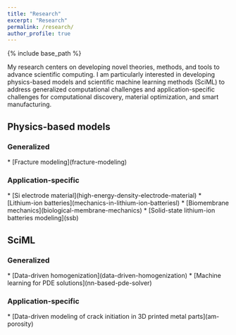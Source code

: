 ```yaml
---
title: "Research"
excerpt: "Research"
permalink: /research/
author_profile: true
---
```


{% include base_path %}

My research centers on developing novel theories, methods, and tools to advance scientific computing. I am particularly interested in developing physics-based models and scientific machine learning methods (SciML) to address generalized computational challenges and application-specific challenges for computational discovery, material optimization, and smart manufacturing. 

<h2>Physics-based models </h2>
<h3>Generalized </h3>
* [Fracture modeling](fracture-modeling)

<h3>Application-specific </h3>
* [Si electrode material](high-energy-density-electrode-material)
* [Lithium-ion batteries](mechanics-in-lithium-ion-batteriesl)
* [Biomembrane mechanics](biological-membrane-mechanics)
* [Solid-state lithium-ion batteries modeling](ssb)


<h2>SciML</h2>
<h3>Generalized </h3>
* [Data-driven homogenization](data-driven-homogenization)
* [Machine learning for PDE solutions](nn-based-pde-solver)

<h3>Application-specific </h3>
* [Data-driven modeling of crack initiation in 3D printed metal parts](am-porosity)

